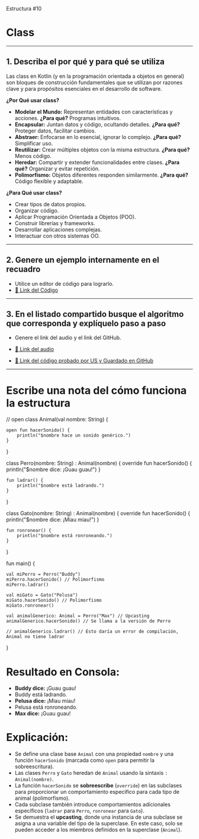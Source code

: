 Estructura #10

# Class

---

## 1. Describa el por qué y para qué se utiliza

Las class en Kotlin (y en la programación orientada a objetos en general) son bloques de construcción fundamentales que se utilizan por razones clave y para propósitos esenciales en el desarrollo de software.

**¿Por Qué usar class?**

- **Modelar el Mundo:** Representan entidades con características y acciones. **¿Para qué?** Programas intuitivos.
- **Encapsular:** Juntan datos y código, ocultando detalles. **¿Para qué?** Proteger datos, facilitar cambios.
- **Abstraer:** Enfocarse en lo esencial, ignorar lo complejo. **¿Para qué?** Simplificar uso.
- **Reutilizar:** Crear múltiples objetos con la misma estructura. **¿Para qué?** Menos código.
- **Heredar:** Compartir y extender funcionalidades entre clases. **¿Para qué?** Organizar y evitar repetición.
- **Polimorfismo:** Objetos diferentes responden similarmente. **¿Para qué?** Código flexible y adaptable.

**¿Para Qué usar class?**

- Crear tipos de datos propios.
- Organizar código.
- Aplicar Programación Orientada a Objetos (POO).
- Construir librerías y frameworks.
- Desarrollar aplicaciones complejas.
- Interactuar con otros sistemas OO.

---

## 2. Genere un ejemplo internamente en el recuadro

- Utilice un editor de código para lograrlo.
- [🔗 Link del Código](https://pl.kotl.in/tGzPWv1pR) <!-- Aquí puedes reemplazar # por el enlace real de tu archivo en GitHub -->

---

## 3. En el listado compartido busque el algoritmo que corresponda y explíquelo paso a paso

- Genere el link del audio y el link del GitHub.
  
- [🔗 Link del audio](#)
- [🔗 Link del código probado por US y Guardado en GitHub](https://github.com/mejia-Xsbethx15162/FichasExpos/blob/d03fbedea6aae556196e156a241ddbdeb96fd433/Class/Class.png)

---

# Escribe una nota del cómo funciona la estructura

// open class Animal(val nombre: String) {

    open fun hacerSonido() {
        println("$nombre hace un sonido genérico.")
    }
}

class Perro(nombre: String) : Animal(nombre) {
    override fun hacerSonido() {
        println("$nombre dice: ¡Guau guau!")
    }

    fun ladrar() {
        println("$nombre está ladrando.")
    }
}

class Gato(nombre: String) : Animal(nombre) {
    override fun hacerSonido() {
        println("$nombre dice: ¡Miau miau!")
    }

    fun ronronear() {
        println("$nombre está ronroneando.")
    }
}

fun main() {

    val miPerro = Perro("Buddy")
    miPerro.hacerSonido() // Polimorfismo
    miPerro.ladrar()

    val miGato = Gato("Pelusa")
    miGato.hacerSonido() // Polimorfismo
    miGato.ronronear()

    val animalGenerico: Animal = Perro("Max") // Upcasting
    animalGenerico.hacerSonido() // Se llama a la versión de Perro

    // animalGenerico.ladrar() // Esto daría un error de compilación, Animal no tiene ladrar
}

# Resultado en Consola:

- **Buddy dice:** ¡Guau guau!
- Buddy está ladrando.
- **Pelusa dice:** ¡Miau miau!
- Pelusa está ronroneando.
- **Max dice:** ¡Guau guau!


# Explicación:

- Se define una clase base `Animal` con una propiedad `nombre` y una función `hacerSonido` (marcada como `open` para permitir la sobreescritura).
- Las clases `Perro` y `Gato` heredan de `Animal` usando la sintaxis `: Animal(nombre)`.
- La función `hacerSonido` se **sobreescribe** (`override`) en las subclases para proporcionar un comportamiento específico para cada tipo de animal (polimorfismo).
- Cada subclase también introduce comportamientos adicionales específicos (`ladrar` para `Perro`, `ronronear` para `Gato`).
- Se demuestra el **upcasting**, donde una instancia de una subclase se asigna a una variable del tipo de la superclase. En este caso, solo se pueden acceder a los miembros definidos en la superclase (`Animal`).

